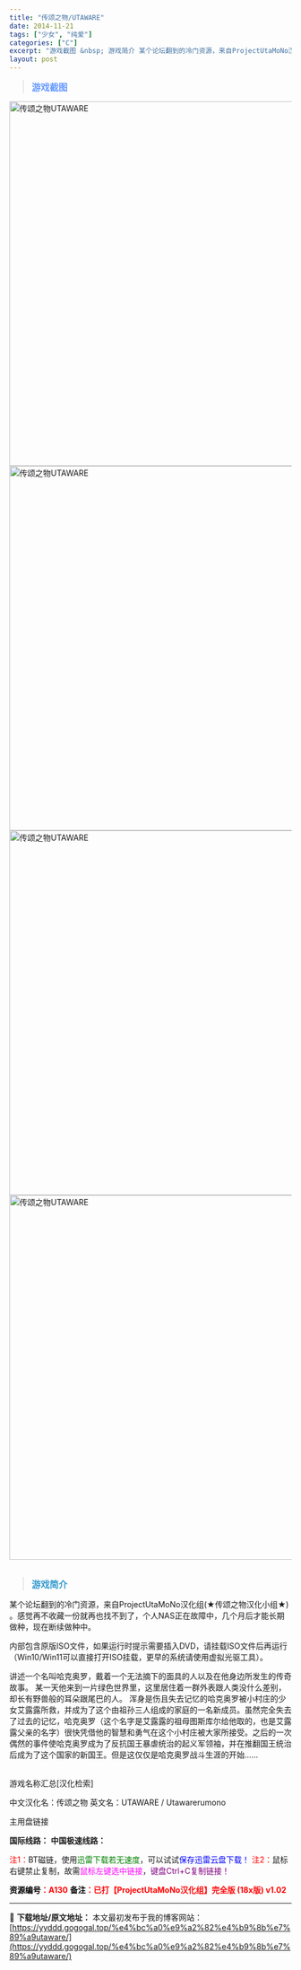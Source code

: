 ```yaml
---
title: "传颂之物/UTAWARE"
date: 2014-11-21
tags: ["少女", "纯爱"]
categories: ["C"]
excerpt: "游戏截图 &nbsp; 游戏简介 某个论坛翻到的冷门资源，来自ProjectUtaMoNo汉化组(★传颂之物汉化小组★) 。感觉再不收藏一份就再也找不到了，个人NAS正在故障中，几个月后才能长期做种，现在断续做种中。 内部包含原版ISO文件，如果运行时提示需要插入DVD，请挂载ISO文件后再运行（W&hellip;"
layout: post
---
```


<div>
<blockquote><b><span style="font-size: 12pt; color: #6699ff;">游戏截图</span></b></blockquote>
<div><img title="点击放大" src="https://yyddd.gogogal.top/wp-content/uploads/2025/04/20250429_6810e612e0dea.webp" alt="传颂之物UTAWARE" width="650" /></div>
<div><img title="点击放大" src="https://yyddd.gogogal.top/wp-content/uploads/2025/04/20250429_6810e614bf5f5.webp" alt="传颂之物UTAWARE" width="650" /></div>
<div><img title="点击放大" src="https://yyddd.gogogal.top/wp-content/uploads/2025/04/20250429_6810e616bdd41.webp" alt="传颂之物UTAWARE" width="650" /></div>
<div><img title="点击放大" src="https://yyddd.gogogal.top/wp-content/uploads/2025/04/20250429_6810e618c3b10.webp" alt="传颂之物UTAWARE" width="650" /></div>
&nbsp;
<blockquote><b><span style="font-size: 12pt; color: #3399cc;">游戏简介</span></b></blockquote>
<div>
<div>

某个论坛翻到的冷门资源，来自ProjectUtaMoNo汉化组(★传颂之物汉化小组★) 。感觉再不收藏一份就再也找不到了，个人NAS正在故障中，几个月后才能长期做种，现在断续做种中。

内部包含原版ISO文件，如果运行时提示需要插入DVD，请挂载ISO文件后再运行（Win10/Win11可以直接打开ISO挂载，更早的系统请使用虚拟光驱工具）。

</div>
</div>
<div></div>
<div>讲述一个名叫哈克奥罗，戴着一个无法摘下的面具的人以及在他身边所发生的传奇故事。
某一天他来到一片绿色世界里，这里居住着一群外表跟人类没什么差别，却长有野兽般的耳朵跟尾巴的人。
浑身是伤且失去记忆的哈克奥罗被小村庄的少女艾露露所救，并成为了这个由祖孙三人组成的家庭的一名新成员。虽然完全失去了过去的记忆，哈克奥罗（这个名字是艾露露的祖母图斯库尔给他取的，也是艾露露父亲的名字）很快凭借他的智慧和勇气在这个小村庄被大家所接受。之后的一次偶然的事件使哈克奥罗成为了反抗国王暴虐统治的起义军领袖，并在推翻国王统治后成为了这个国家的新国王。但是这仅仅是哈克奥罗战斗生涯的开始……</div>
&nbsp;

游戏名称汇总[汉化检索]

中文汉化名：传颂之物
英文名：UTAWARE / Utawarerumono

</div>
<div class="panel panel-primary">
<div class="panel-heading">主用盘链接</div>
<div class="panel-body">

<b>国际线路：</b>
<b>中国极速线路：</b>


<span style="color: #ff0000;">注1：</span>BT磁链，使用<span style="color: #008000;">迅雷下载若无速度</span>，可以试试<span style="color: #0000ff;">保存迅雷云盘下载！</span>
<span style="color: #ff0000;">注2：</span>鼠标右键禁止复制，故需<span style="color: #ff00ff;">鼠标左键选中链接</span>，<span style="color: #800080;">键盘Ctrl+C复制链接！</span>

</div>
<div class="panel-footer"><span style="color: #ff0000;"><b><span style="color: #000000;">资源编号</span>：A130</b></span>
<span style="color: #ff0000;"><b><span style="color: #000000;">备注</span>：已打【ProjectUtaMoNo汉化组】完全版 (18x版) v1.02</b></span></div>
</div>

---
📖 **下载地址/原文地址：** 本文最初发布于我的博客网站：[https://yyddd.gogogal.top/%e4%bc%a0%e9%a2%82%e4%b9%8b%e7%89%a9utaware/](https://yyddd.gogogal.top/%e4%bc%a0%e9%a2%82%e4%b9%8b%e7%89%a9utaware/)

